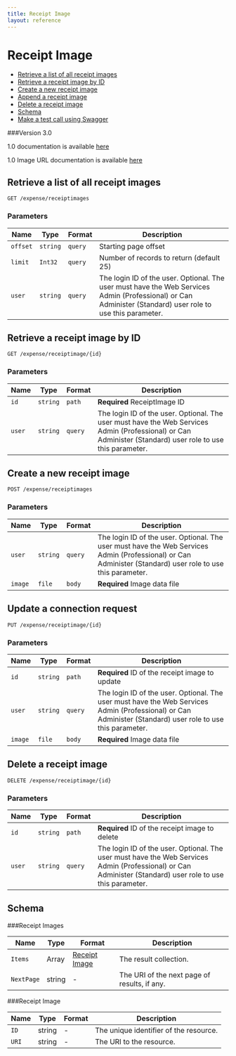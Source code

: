 ```yaml
---
title: Receipt Image
layout: reference
---
```


# Receipt Image
* [Retrieve a list of all receipt images](#get)
* [Retrieve a receipt image by ID](#getID)
* [Create a new receipt image](#post)
* [Append a receipt image](#put)
* [Delete a receipt image](#delete)
* [Schema](#schema)
* [Make a test call using Swagger](https://www.concursolutions.com/api/docs/index.html#!/ReceiptImages)

###Version
3.0

1.0 documentation is available [here][4]  

1.0 Image URL documentation is available [here][5]



## <a name="get"></a>Retrieve a list of all receipt images

    GET /expense/receiptimages

        
### Parameters

Name | Type | Format | Description
-----|------|--------|------------			
`offset`	|	`string`	|	`query`	|	Starting page offset
`limit`	|	`Int32`	|	`query`	|	Number of records to return (default 25)
`user`	|	`string`	|	`query`	|	The login ID of the user. Optional. The user must have the Web Services Admin (Professional) or Can Administer (Standard) user role to use this parameter.



## <a name="getID"></a>Retrieve a receipt image by ID

    GET /expense/receiptimage/{id}


### Parameters

Name | Type | Format | Description
-----|------|--------|------------
`id`	|	`string`	|	`path`	|	**Required** ReceiptImage ID
`user`	|	`string`	|	`query`	|	The login ID of the user. Optional. The user must have the Web Services Admin (Professional) or Can Administer (Standard) user role to use this parameter.


## <a name="post"></a>Create a new receipt image

    POST /expense/receiptimages


### Parameters

Name | Type | Format | Description
-----|------|--------|------------
`user`	|	`string`	|	`query`	|	The login ID of the user. Optional. The user must have the Web Services Admin (Professional) or Can Administer (Standard) user role to use this parameter.
`image`	|	`file`	|	`body`	|	**Required** Image data file


## <a name="put"></a>Update a connection request

    PUT /expense/receiptimage/{id}


### Parameters

Name | Type | Format | Description
-----|------|--------|------------
`id`	|	`string`	|	`path`	|	**Required** ID of the receipt image to update
`user`	|	`string`	|	`query`	|	The login ID of the user. Optional. The user must have the Web Services Admin (Professional) or Can Administer (Standard) user role to use this parameter.
`image`	|	`file`	|	`body`	|	**Required** Image data file


## <a name="delete"></a>Delete a receipt image

    DELETE /expense/receiptimage/{id}


### Parameters

Name | Type | Format | Description
-----|------|--------|------------
`id`	|	`string`	|	`path`	|	**Required** ID of the receipt image to delete
`user`	|	`string`	|	`query`	|	The login ID of the user. Optional. The user must have the Web Services Admin (Professional) or Can Administer (Standard) user role to use this parameter.



## <a name="schema"></a>Schema


###Receipt Images

Name | Type | Format | Description
-----|------|--------|------------
`Items`	|	Array	|	[Receipt Image](#receiptimage)	|	The result collection.
`NextPage`	|	string	|	-	|	The URI of the next page of results, if any.


###<a name="receiptimage"></a>Receipt Image

Name | Type | Format | Description
-----|------|--------|------------
`ID`	|	string	|	-	|	The unique identifier of the resource.
`URI`	|	string	|	-	|	The URI to the resource.






[4]: /api-reference-deprecated/version-one/Image/index.html
[5]: /api-reference-deprecated/version-one/Image/image-url-resource.html

